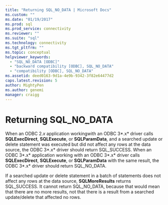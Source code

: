 ```yaml
---
title: "Returning SQL_NO_DATA | Microsoft Docs"
ms.custom: ""
ms.date: "01/19/2017"
ms.prod: sql
ms.prod_service: connectivity
ms.reviewer: ""
ms.suite: "sql"
ms.technology: connectivity
ms.tgt_pltfrm: ""
ms.topic: conceptual
helpviewer_keywords: 
  - "SQL_NO_DATA [ODBC]"
  - "backward compatibility [ODBC], SQL_NO_DATA"
  - "compatibility [ODBC], SQL_NO_DATA"
ms.assetid: deed0163-9d1a-4e9b-9342-3f82e64477d2
caps.latest.revision: 5
author: MightyPen
ms.author: genemi
manager: craigg
---
```

# Returning SQL_NO_DATA
When an ODBC 2.*x* application workingwith an ODBC 3*.x* driver calls **SQLExecDirect**, **SQLExecute**, or **SQLParamData**, and a searched update or delete statement was executed but did not affect any rows at the data source, the ODBC 3*.x* driver should return SQL_SUCCESS. When an ODBC 3*.x* application working with an ODBC 3*.x* driver calls **SQLExecDirect**, **SQLExecute**, or **SQLParamData** with the same result, the ODBC 3*.x* driver should return SQL_NO_DATA.  
  
 If a searched update or delete statement in a batch of statements does not affect any rows at the data source, **SQLMoreResults** returns SQL_SUCCESS. It cannot return SQL_NO_DATA, because that would mean that there are no more results, not that there is a result from a searched update/delete that affected no rows.
